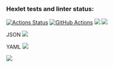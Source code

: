 ### Hexlet tests and linter status:
[![Actions Status](https://github.com/VladDB/java-project-lvl2/workflows/hexlet-check/badge.svg)](https://github.com/VladDB/java-project-lvl2/actions)
[![GitHub Actions](https://github.com/VladDB/java-project-lvl2/actions/workflows/github-actions.yml/badge.svg)](https://github.com/VladDB/java-project-lvl2/actions/workflows/github-actions.yml)
<a href="https://codeclimate.com/github/VladDB/java-project-lvl2/maintainability"><img src="https://api.codeclimate.com/v1/badges/fcedc143774a453498d3/maintainability" /></a>
<a href="https://codeclimate.com/github/VladDB/java-project-lvl2/test_coverage"><img src="https://api.codeclimate.com/v1/badges/fcedc143774a453498d3/test_coverage" /></a>

JSON
<a href="https://asciinema.org/a/Z6QfX4s7JjWLpUMKXoIv0RC0b" target="_blank"><img src="https://asciinema.org/a/Z6QfX4s7JjWLpUMKXoIv0RC0b.svg" /></a>

YAML
<a href="https://asciinema.org/a/fOhAbTlBqld19xlsGOvRgwtVu" target="_blank"><img src="https://asciinema.org/a/fOhAbTlBqld19xlsGOvRgwtVu.svg" /></a>

<a href="https://asciinema.org/a/eDIM4zk9WVqgm0cuvitSrCAst" target="_blank"><img src="https://asciinema.org/a/eDIM4zk9WVqgm0cuvitSrCAst.svg" /></a>